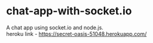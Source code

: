 # chat-app-with-socket.io
A chat app using socket.io and node.js.<br>
heroku link - https://secret-oasis-51048.herokuapp.com/
